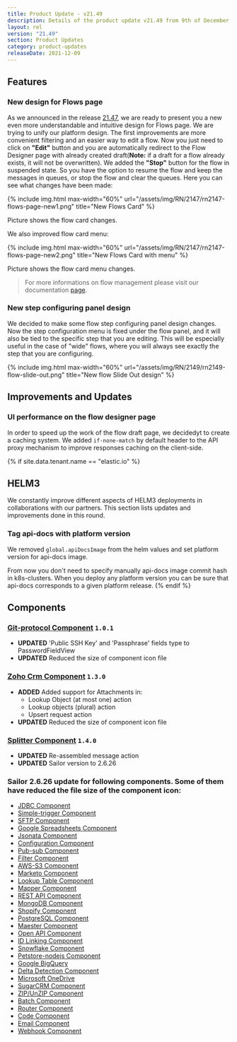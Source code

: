 ```yaml
---
title: Product Update - v21.49
description: Details of the product update v21.49 from 9th of December 2021.
layout: rel
version: "21.49"
section: Product Updates
category: product-updates
releaseDate: 2021-12-09
---
```


## Features

### New design for Flows page

As we announced in the release [21.47](/releases/21.47), we are ready to present you a new even more understandable and intuitive design for Flows page. We are trying to unify our platform design. The first improvements are more convenient filtering and an easier way to edit a flow. Now you just need to click on **"Edit"** button and you are automatically redirect to the Flow Designer page with already created draft(**Note:** if a draft for a flow already exists, it will not be overwritten). We added the **"Stop"** button for the flow in suspended state. So you have the option to resume the flow and keep the messages in queues, or stop the flow and clear the queues. Here you can see what changes have been made:

{% include img.html max-width="60%" url="/assets/img/RN/2147/rn2147-flows-page-new1.png" title="New Flows Card" %}

Picture shows the flow card changes.

We also improved flow card menu:

{% include img.html max-width="60%" url="/assets/img/RN/2147/rn2147-flows-page-new2.png" title="New Flows Card with menu" %}

Picture shows the flow card menu changes.

> For more informations on flow management please visit our documentation [page](/guides/managing-flows/).

### New step configuring panel design

We decided to make some flow step configuring panel design changes. Now the step configuration menu is fixed under the flow panel, and it will also be tied to the specific step that you are editing. This will be especially useful in the case of "wide" flows, where you will always see exactly the step that you are configuring.

{% include img.html max-width="60%" url="/assets/img/RN/2149/rn2149-flow-slide-out.png" title="New flow Slide Out design" %}

## Improvements and Updates

### UI performance on the flow designer page

In order to speed up the work of the flow draft page, we decidedyt to create a caching system. We added `if-none-match` by default header to the API proxy mechanism to improve responses caching on the client-side.

{% if site.data.tenant.name == "elastic.io" %}

## HELM3

We constantly improve different aspects of HELM3 deployments in collaborations
with our partners. This section lists updates and improvements done in this round.

### Tag api-docs with platform version

We removed `global.apiDocsImage` from the helm values and set platform version for api-docs image.

From now you don't need to specify manually api-docs image commit hash in k8s-clusters. When you deploy any platform version you can be sure that api-docs corresponds to a given platform release.
{% endif %}

## Components

### [Git-protocol Component](/components/git-protocol/) `1.0.1`

*   **UPDATED** 'Public SSH Key' and 'Passphrase' fields type to PasswordFieldView
*   **UPDATED** Reduced the size of component icon file

### [Zoho Crm Component](/components/zoho-crm/) `1.3.0`

*   **ADDED** Added support for Attachments in:
    *  Lookup Object (at most one) action
    *  Lookup objects (plural) action
    *  Upsert request action
*   **UPDATED** Reduced the size of component icon file

### [Splitter Component](/components/splitter/) `1.4.0`

*   **UPDATED** Re-assembled message action
*   **UPDATED** Sailor version to 2.6.26

### Sailor 2.6.26 update for following components. Some of them have reduced the file size of the component icon:

*   [JDBC Component](/components/jdbc/)
*   [Simple-trigger Component](/components/simple-trigger/)
*   [SFTP Component](/components/sftp/)
*   [Google Spreadsheets Component](/components/gspreadsheet/)
*   [Jsonata Component](/components/jsonata/)
*   [Configuration Component](/components/configuration/)
*   [Pub-sub Component](/components/pub-sub/)
*   [Filter Component](/components/filter/)
*   [AWS-S3 Component](/components/aws-s3/)
*   [Marketo Component](/components/marketo/)
*   [Lookup Table Component](/components/lookup-table/)
*   [Mapper Component](/components/mapper/)
*   [REST API Component](/components/rest-api/)
*   [MongoDB Component](/components/mongodb/)
*   [Shopify Component](/components/shopify/)
*   [PostgreSQL Component](/components/postgresql/)
*   [Maester Component](/components/maester/)
*   [Open API Component](/components/open-api/)
*   [ID Linking Component](/components/id-linking/)
*   [Snowflake Component](/components/snowflake/)
*   [Petstore-nodejs Component](/components/petstore-nodejs/)
*   [Google BigQuery](/components/google-bigquery/)
*   [Delta Detection Component](/components/delta-detection/)
*   [Microsoft OneDrive](/components/onedrive/)
*   [SugarCRM Component](/components/sugarcrm/)
*   [ZIP/UnZIP Component](/components/zip/)
*   [Batch Component](/components/batch/)
*   [Router Component](/components/router/)
*   [Code Component](/components/code/)
*   [Email Component](/components/email/)
*   [Webhook Component](/components/webhook/)
